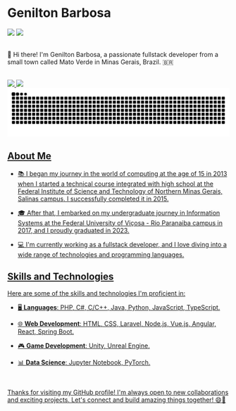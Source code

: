 # Genilton Barbosa
<div>
<a href = "mailto:geniltonbarbosadasilva@gmail.com"><img loading="lazy" src="https://img.shields.io/badge/Gmail-D14836?style=for-the-badge&logo=gmail&logoColor=white" target="_blank"></a>
<a href="https://www.linkedin.com/in/geniltonbarbosadasilva" target="_blank"><img loading="lazy" src="https://img.shields.io/badge/-LinkedIn-%230077B5?style=for-the-badge&logo=linkedin&logoColor=white" target="_blank"></a>   
</div>

<br/>

👋 Hi there! I'm Genilton Barbosa, a passionate fullstack developer from a small town called Mato Verde in Minas Gerais, Brazil. 🇧🇷

<br/>

<div>
<a href="https://github.com/geniltonbarbosadasilva">
<img loading="lazy" height="180em" src="https://github-readme-stats.vercel.app/api/top-langs/?username=geniltonbarbosadasilva&theme=dracula"/>
<img loading="lazy" height="180em" src="https://github-readme-stats.vercel.app/api?username=geniltonbarbosadasilva&show_icons=true&theme=dracula&include_all_commits=true&count_private=true"/>
</div>

<picture>
  <source media="(prefers-color-scheme: dark)" srcset="https://github.com/geniltonbarbosadasilva/geniltonbarbosadasilva/blob/output/github-contribution-grid-snake-dark.svg" />
  <source media="(prefers-color-scheme: light)" srcset="https://github.com/geniltonbarbosadasilva/geniltonbarbosadasilva/blob/output/github-contribution-grid-snake.svg" />
  <img alt="github-snake" src="https://github.com/geniltonbarbosadasilva/geniltonbarbosadasilva/blob/output/github-contribution-grid-snake.svg" />
</picture>

<br/>

## About Me

- 📚 I began my journey in the world of computing at the age of 15 in 2013 when I started a technical course integrated with high school at the Federal Institute of Science and Technology of Northern Minas Gerais, Salinas campus. I successfully completed it in 2015.

- 🎓 After that, I embarked on my undergraduate journey in Information Systems at the Federal University of Viçosa - Rio Paranaiba campus in 2017, and I proudly graduated in 2023.

- 💻 I'm currently working as a fullstack developer, and I love diving into a wide range of technologies and programming languages.

## Skills and Technologies

Here are some of the skills and technologies I'm proficient in:

- 🖥️ **Languages**: PHP, C#, C/C++, Java, Python, JavaScript, TypeScript.

- 🌐 **Web Development**: HTML, CSS, Laravel, Node.js, Vue.js, Angular, React, Spring Boot.

- 🎮 **Game Development**: Unity, Unreal Engine.

- 📊 **Data Science**: Jupyter Notebook, PyTorch.

<br/>

Thanks for visiting my GitHub profile! I'm always open to new collaborations and exciting projects. Let's connect and build amazing things together! 😄🚀
